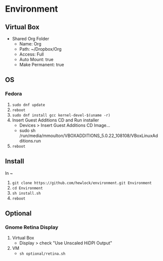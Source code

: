 # Environment

## Virtual Box

- Shared Org Folder
   - Name: Org
   - Path: ~/Dropbox/Org
   - Access: Full
   - Auto Mount: true
   - Make Permanent: true

## OS

### Fedora

1. `sudo dnf update`
2. `reboot`
3. `sudo dnf install gcc kernel-devel-$(uname -r)`
4. Insert Guest Additions CD and Run installer
	- Devices > Insert Guest Additions CD Image...
	- sudo sh /run/media/mmoulton/VBOXADDITIONS_5.0.22_108108/VBoxLinuxAdditions.run
5. `reboot`

## Install

In ~

1. `git clone https://github.com/hewlock/environment.git Environment`
2. `cd Environment`
3. `sh install.sh`
4. `reboot`

## Optional

### Gnome Retina Display

1. Virtual Box
   - Display > check "Use Unscaled HiDPI Output"
2. VM
   - `sh optional/retina.sh`
